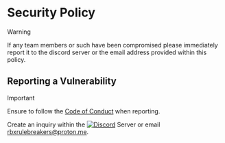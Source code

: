# Security Policy

> [!WARNING]
> If any team members or such have been compromised please immediately report it to the discord server or the email address provided within this policy.

## Reporting a Vulnerability
> [!IMPORTANT]
> Ensure to follow the [Code of Conduct](./CODE_OF_CONDUCT.md) when reporting.

Create an inquiry within the [![Discord][shield-discord-server]][discord-invite] Server or email rbxrulebreakers@proton.me.

[shield-discord-server]: https://img.shields.io/discord/1335018287209123890?logo=discord&logoColor=white&label=discord&color=000000
[discord-invite]: https://discord.gg/U7JstgHdyg
